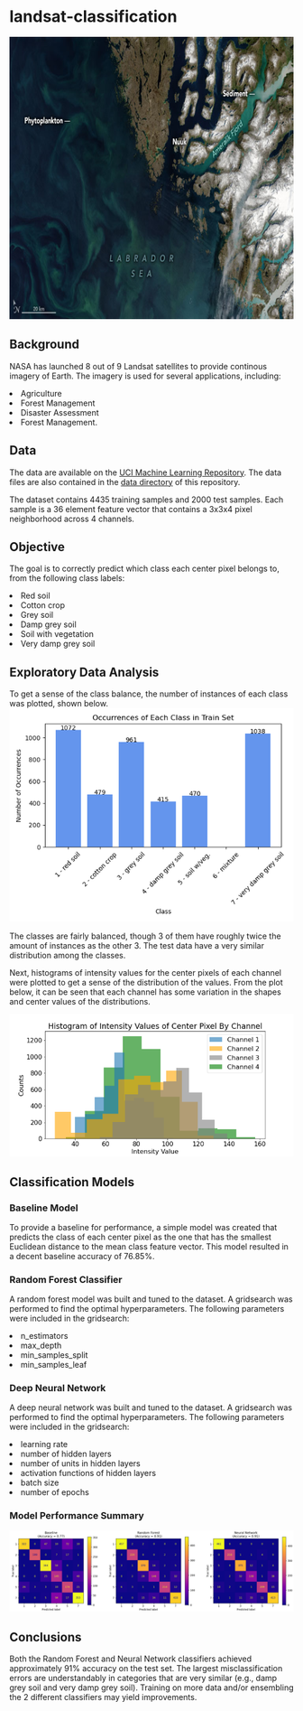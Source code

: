 # landsat-classification

<img src="https://github.com/jstodd867/landsat-classification/blob/main/imgs/greenland_oli_2021189.jpeg?raw=true" width ="1000" height=500>

## Background
NASA has launched 8 out of 9 Landsat satellites to provide continous imagery of Earth.  The imagery is used for several applications, including:

<li>Agriculture</li>
<li>Forest Management</li>
<li>Disaster Assessment</li>
<li>Forest Management.</li>

## Data
The data are available on the <a href="https://archive.ics.uci.edu/ml/datasets/Statlog+%28Landsat+Satellite%29">UCI Machine Learning Repository</a>.  The data files are also contained in the <a href="https://github.com/jstodd867/landsat-classification/tree/main/data">data directory</a> of this repository.

The dataset contains 4435 training samples and 2000 test samples.  Each sample is a 36 element feature vector that contains a 3x3x4 pixel neighborhood across 4 channels.

## Objective
The goal is to correctly predict which class each center pixel belongs to, from the following class labels:

<li>Red soil</li>
<li>Cotton crop</li>
<li>Grey soil</li>
<li>Damp grey soil</li>
<li>Soil with vegetation</li>
<li>Very damp grey soil</li>

## Exploratory Data Analysis

To get a sense of the class balance, the number of instances of each class was plotted, shown below.
<img src="https://github.com/jstodd867/landsat-classification/blob/main/imgs/train_class_count.png">

The classes are fairly balanced, though 3 of them have roughly twice the amount of instances as the other 3.  The test data have a very similar distribution among the classes.

Next, histograms of intensity values for the center pixels of each channel were plotted to get a sense of the distribution of the values.  From the plot below, it can be seen that each channel has some variation in the shapes and center values of the distributions.

<img src="https://github.com/jstodd867/landsat-classification/blob/main/imgs/ctr_pix_histogram.png">

## Classification Models

### Baseline Model
To provide a baseline for performance, a simple model was created that predicts the class of each center pixel as the one that has the smallest Euclidean distance to the mean class feature vector.  This model resulted in a decent baseline accuracy of 76.85%.

### Random Forest Classifier
A random forest model was built and tuned to the dataset.  A gridsearch was performed to find the optimal hyperparameters.  The following parameters were included in the gridsearch:

<li>n_estimators</li>
<li>max_depth</li>
<li>min_samples_split</li>
<li>min_samples_leaf</li>

### Deep Neural Network
A deep neural network was built and tuned to the dataset.  A gridsearch was performed to find the optimal hyperparameters.  The following parameters were included in the gridsearch:

<li>learning rate</li>
<li>number of hidden layers</li>
<li>number of units in hidden layers</li>
<li>activation functions of hidden layers</li>
<li>batch size</li>
<li>number of epochs</li>

### Model Performance Summary
<img src="https://github.com/jstodd867/landsat-classification/blob/main/imgs/confusion_matrices.png">

## Conclusions
Both the Random Forest and Neural Network classifiers achieved approximately 91% accuracy on the test set.  The largest misclassification errors are understandably in categories that are very similar (e.g., damp grey soil and very damp grey soil).  Training on more data and/or ensembling the 2 different classifiers may yield improvements.
